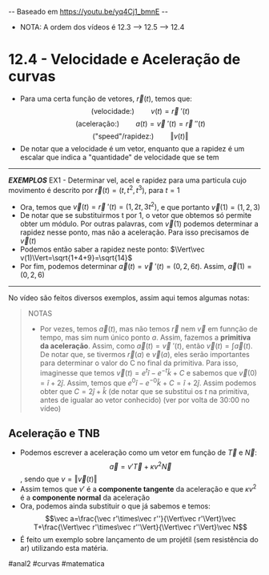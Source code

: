 -- Baseado em https://youtu.be/yq4Cj1_bmnE --
- NOTA: A ordem dos vídeos é 12.3 --> 12.5 --> 12.4

# 12.4 - Velocidade e Aceleração de curvas
- Para uma certa função de vetores, $\vec r(t)$, temos que:
$$\text{(velocidade:)}\quad\quad v(t)=\vec r~'(t)$$
$$\text{(aceleração:)}\quad\quad a(t)=\vec v~'(t)=\vec r~''(t)$$
$$\text{("speed"/rapidez:)}\quad\quad \Vert v(t)\Vert$$
- De notar que a velocidade é um vetor, enquanto que a rapidez é um escalar que indica a "quantidade" de velocidade que se tem

---
***EXEMPLOS***
EX1 - Determinar vel, acel e rapidez para uma particula cujo movimento é descrito por $\vec r(t)=(t,t^2,t^3)$, para $t=1$
- Ora, temos que $\vec v(t)=\vec r~'(t)=(1,2t,3t^2)$, e que portanto $\vec v(1)=(1,2,3)$
- De notar que se substituirmos t por 1, o vetor que obtemos só permite obter um módulo. Por outras palavras, com $\vec v(1)$ podemos determinar a rapidez nesse ponto, mas não a aceleração. Para isso precisamos de $\vec v(t)$
- Podemos então saber a rapidez neste ponto: $\Vert\vec v(1)\Vert=\sqrt{1+4+9}=\sqrt{14}$
- Por fim, podemos determinar $\vec a(t)=\vec v~'(t)=(0,2,6t)$. Assim, $\vec a(1)=(0,2,6)$
---

No vídeo são feitos diversos exemplos, assim aqui temos algumas notas:
> NOTAS
> - Por vezes, temos $\vec a(t)$, mas não temos $\vec r$ nem $\vec v$ em funnção de tempo, mas sim num único ponto $a$. Assim, fazemos a **primitiva da aceleração**. Assim, como $\vec a(t)=\vec v~'(t)$, então $\vec v(t)=\int\vec a(t)$. De notar que, se tivermos $\vec r(a)$ e $\vec v (a)$, eles serão importantes para determinar o valor do C no final da primitiva. Para isso, imaginesse que temos $\vec v(t)=e^t\hat i-e^{-t}\hat k+C$ e sabemos que $\vec v(0)=\hat i+2\hat j$. Assim, temos que $e^0\hat i-e^{-0}\hat k+C=\hat i+2\hat j$. Assim podemos obter que $C=2\hat j+\hat k$ (de notar que se substitui os $t$ na primitiva, antes de igualar ao vetor conhecido) (ver por volta de 30:00 no vídeo)

## Aceleração e TNB
- Podemos escrever a aceleração como um vetor em função de $\vec T$ e $\vec N$:
$$\vec a=v'\vec T+\kappa v^2\vec N$$
, sendo que $v=\Vert \vec v(t)\Vert$
- Assim temos que $v'$ é a **componente tangente** da aceleração e que $\kappa v^2$ é a **componente normal** da aceleração
- Ora, podemos ainda substituir o que já sabemos e temos:
$$\vec a=\frac{\vec r'\times\vec r''}{\Vert\vec r'\Vert}\vec T+\frac{\Vert\vec r'\times\vec r''\Vert}{\Vert\vec r'\Vert}\vec N$$
- É feito um exemplo sobre lançamento de um projétil (sem resistência do ar) utilizando esta matéria.

#anal2 #curvas #matematica 